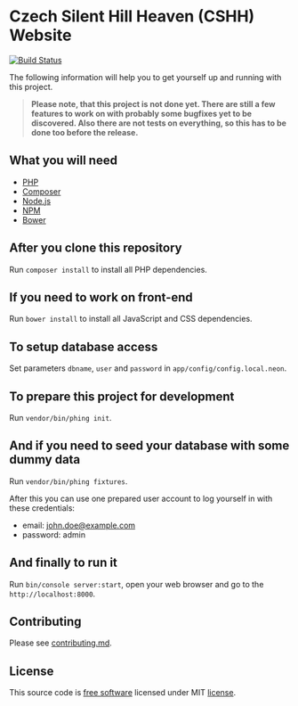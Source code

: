 # Czech Silent Hill Heaven (CSHH) Website

[![Build Status](https://travis-ci.org/CSHH/website.svg?branch=master)](https://travis-ci.org/CSHH/website)

The following information will help you to get yourself up and running with this project.

> **Please note, that this project is not done yet. There are still a few features to work on with probably some bugfixes yet to be discovered.
  Also there are not tests on everything, so this has to be done too before the release.**

## What you will need

* [PHP](http://php.net)
* [Composer](https://getcomposer.org)
* [Node.js](https://nodejs.org)
* [NPM](https://www.npmjs.com)
* [Bower](https://bower.io)

## After you clone this repository

Run `composer install` to install all PHP dependencies.

## If you need to work on front-end

Run `bower install` to install all JavaScript and CSS dependencies.

## To setup database access

Set parameters `dbname`, `user` and `password` in `app/config/config.local.neon`.

## To prepare this project for development

Run `vendor/bin/phing init`.

## And if you need to seed your database with some dummy data

Run `vendor/bin/phing fixtures`.

After this you can use one prepared user account to log yourself in with these credentials:

* email: john.doe@example.com
* password: admin

## And finally to run it

Run `bin/console server:start`, open your web browser and go to the `http://localhost:8000`.

## Contributing

Please see [contributing.md](contributing.md).

## License

This source code is [free software](http://www.gnu.org/philosophy/free-sw.html)
licensed under MIT [license](license.md).
